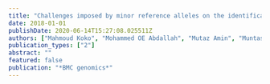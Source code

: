 ```yaml
---
title: "Challenges imposed by minor reference alleles on the identification and reporting of clinical variants from exome data"
date: 2018-01-01
publishDate: 2020-06-14T15:27:08.025511Z
authors: ["Mahmoud Koko", "Mohammed OE Abdallah", "Mutaz Amin", "Muntaser Ibrahim"]
publication_types: ["2"]
abstract: ""
featured: false
publication: "*BMC genomics*"
---
```


